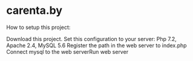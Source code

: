 # carenta.by
How to setup this project:

Download this project.
Set this configuration to your server: Php 7.2,  Apache 2.4, MySQL 5.6
Register the path in the web server to index.php
Сonnect mysql to the web serverRun web server
